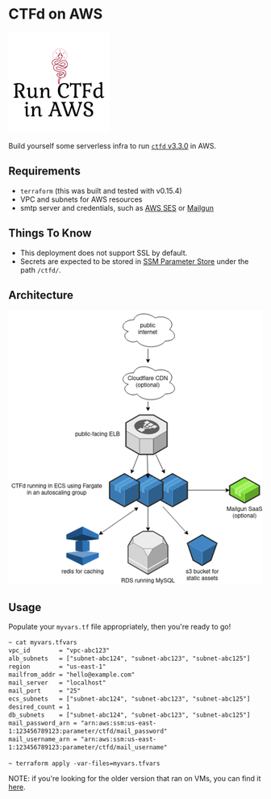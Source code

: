 # CTFd on AWS

![CTFd on AWS](image/project-logo.png)


Build yourself some serverless infra to run [`ctfd` v3.3.0](https://github.com/CTFd/CTFd/releases/tag/3.3.0) in AWS.

## Requirements
- `terraform` (this was built and tested with v0.15.4)
- VPC and subnets for AWS resources
- smtp server and credentials, such as [AWS SES](https://docs.aws.amazon.com/ses/latest/DeveloperGuide/send-email-smtp.html) or [Mailgun](https://www.mailgun.com/)

## Things To Know
- This deployment does not support SSL by default. 
- Secrets are expected to be stored in [SSM Parameter Store](https://docs.aws.amazon.com/systems-manager/latest/userguide/systems-manager-parameter-store.html) under the path `/ctfd/`.

## Architecture

![architecture-diagram](image/CTFd-architecture.png)

## Usage
Populate your `myvars.tf` file appropriately, then you're ready to go!
```
~ cat myvars.tfvars
vpc_id        = "vpc-abc123"
alb_subnets   = ["subnet-abc124", "subnet-abc123", "subnet-abc125"]
region        = "us-east-1"
mailfrom_addr = "hello@example.com"
mail_server   = "localhost"
mail_port     = "25"
ecs_subnets   = ["subnet-abc124", "subnet-abc123", "subnet-abc125"] 
desired_count = 1
db_subnets    = ["subnet-abc124", "subnet-abc123", "subnet-abc125"]
mail_password_arn = "arn:aws:ssm:us-east-1:123456789123:parameter/ctfd/mail_password"
mail_username_arn = "arn:aws:ssm:us-east-1:123456789123:parameter/ctfd/mail_username"

~ terraform apply -var-files=myvars.tfvars
```


NOTE: if you're looking for the older version that ran on VMs, you can find it [here](https://github.com/maxdotdotg/ctfd-infra/tree/ctfd-v2.5.0).
